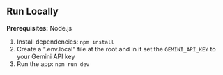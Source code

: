 
## Run Locally

**Prerequisites:**  Node.js


1. Install dependencies:
   `npm install`
2. Create a ".env.local" file at the root and in it set the `GEMINI_API_KEY` to your Gemini API key
3. Run the app:
   `npm run dev`

